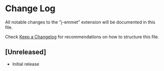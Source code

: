 # Change Log

All notable changes to the "j-emmet" extension will be documented in this file.

Check [Keep a Changelog](http://keepachangelog.com/) for recommendations on how to structure this file.

## [Unreleased]

- Initial release